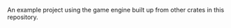 <!--
SPDX-FileCopyrightText: 2024 Jens Pitkänen <jens.pitkanen@helsinki.fi>

SPDX-License-Identifier: GPL-3.0-or-later
-->

An example project using the game engine built up from other crates in this
repository.
